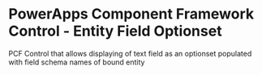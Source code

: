 # PowerApps Component Framework Control - Entity Field Optionset
PCF Control that allows displaying of text field as an optionset populated with field schema names of bound entity
